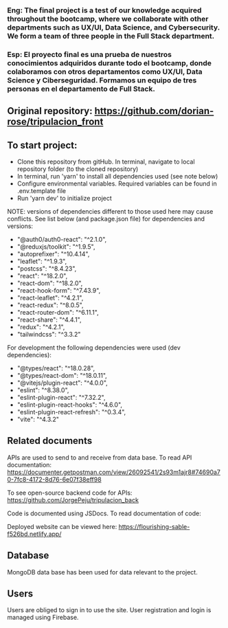 ### Eng: The final project is a test of our knowledge acquired throughout the bootcamp, where we collaborate with other departments such as UX/UI, Data Science, and Cybersecurity. We form a team of three people in the Full Stack department.

### Esp: El proyecto final es una prueba de nuestros conocimientos adquiridos durante todo el bootcamp, donde colaboramos con otros departamentos como UX/UI, Data Science y Ciberseguridad. Formamos un equipo de tres personas en el departamento de Full Stack.

## Original repository: https://github.com/dorian-rose/tripulacion_front

## To start project:

- Clone this repository from gitHub. In terminal, navigate to local repository folder (to the cloned repository)
- In terminal, run 'yarn' to install all dependencies used (see note below)
- Configure environmental variables. Required variables can be found in .env.template file
- Run 'yarn dev' to initialize project

NOTE: versions of dependencies different to those used here may cause conflicts. See list below (and package.json file) for dependencies and versions:

- "@auth0/auth0-react": "^2.1.0",
- "@reduxjs/toolkit": "^1.9.5",
- "autoprefixer": "^10.4.14",
- "leaflet": "^1.9.3",
- "postcss": "^8.4.23",
- "react": "^18.2.0",
- "react-dom": "^18.2.0",
- "react-hook-form": "^7.43.9",
- "react-leaflet": "^4.2.1",
- "react-redux": "^8.0.5",
- "react-router-dom": "^6.11.1",
- "react-share": "^4.4.1",
- "redux": "^4.2.1",
- "tailwindcss": "^3.3.2"

For development the following dependencies were used (dev dependencies):

- "@types/react": "^18.0.28",
- "@types/react-dom": "^18.0.11",
- "@vitejs/plugin-react": "^4.0.0",
- "eslint": "^8.38.0",
- "eslint-plugin-react": "^7.32.2",
- "eslint-plugin-react-hooks": "^4.6.0",
- "eslint-plugin-react-refresh": "^0.3.4",
- "vite": "^4.3.2"

## Related documents

APIs are used to send to and receive from data base. To read API documentation: https://documenter.getpostman.com/view/26092541/2s93m1ajr8#74690a70-7fc8-4172-8d76-6e07f38eff98

To see open-source backend code for APIs: https://github.com/JorgePeju/tripulacion_back

Code is documented using JSDocs. To read documentation of code:

Deployed website can be viewed here: https://flourishing-sable-f526bd.netlify.app/

## Database

MongoDB data base has been used for data relevant to the project.

## Users

Users are obliged to sign in to use the site. User registration and login is managed using Firebase.
